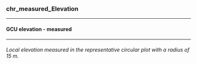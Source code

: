 ### chr_measured_Elevation



------
#### GCU elevation - measured



------
###### Local elevation measured in the representative circular plot with a radius of 15 m.